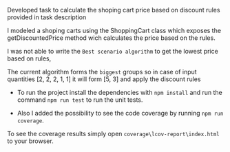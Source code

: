 Developed task to calculate the shoping cart price based on discount rules provided in task description

I modeled a shoping carts using  the ShoppingCart class which exposes the getDiscountedPrice method wich calculates the price based on the rules.

I was not able to write the `Best scenario algorithm` to get the lowest price based on rules,

The current algorithm forms the `biggest` groups so in case of input quantities [2, 2, 2, 1, 1] it will form [5, 3] and apply the discount rules

* To run the project install the dependencies with `npm install` and run the command `npm run test` to run the unit tests.

* Also I added the possibility to see the code coverage by running `npm run coverage`.

To see the coverage results simply open `coverage\lcov-report\index.html` to your browser.





